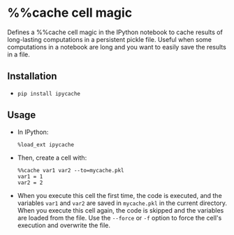 %%cache cell magic
==================

Defines a %%cache cell magic in the IPython notebook to cache results of long-lasting computations in a persistent pickle file. Useful when some computations in a notebook are long and you want to easily save the results in a file.


Installation
------------

  * `pip install ipycache`
  
  
Usage
-----
  
  * In IPython:
  
        %load_ext ipycache
  
  * Then, create a cell with:
  
        %%cache var1 var2 --to=mycache.pkl
        var1 = 1
        var2 = 2

  * When you execute this cell the first time, the code is executed, and the variables `var1` and `var2` are saved in `mycache.pkl` in the current directory. When you execute this cell again, the code is skipped and the variables are loaded from the file. Use the `--force` or `-f` option to force the cell's execution and overwrite the file.



